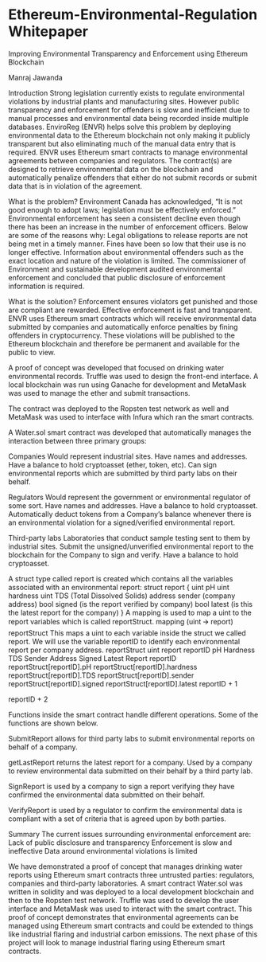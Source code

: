 # Ethereum-Environmental-Regulation Whitepaper
Improving Environmental Transparency and Enforcement using Ethereum Blockchain

Manraj Jawanda

Introduction
Strong legislation currently exists to regulate environmental violations by industrial plants and manufacturing sites. However public transparency and enforcement for offenders is slow and inefficient due to manual processes and environmental data being recorded inside multiple databases. 
EnviroReg (ENVR) helps solve this problem by deploying environmental data to the Ethereum blockchain not only making it publicly transparent but also eliminating much of the manual data entry that is required. 
ENVR uses Ethereum smart contracts to manage environmental agreements between companies and regulators. The contract(s) are designed to retrieve environmental data on the blockchain and automatically penalize offenders that either do not submit records or submit data that is in violation of the agreement.

What is the problem?
Environment Canada has acknowledged, “It is not good enough to adopt laws; legislation must be effectively enforced.” 
Environmental enforcement has seen a consistent decline even though there has been an increase in the number of enforcement officers. Below are some of the reasons why:
  Legal obligations to release reports are not being met in a timely manner. 
  Fines have been so low that their use is no longer effective.
  Information about environmental offenders such as the exact location and nature of the violation is limited. 
  The commissioner of Environment and sustainable development audited environmental enforcement and concluded that public     disclosure of enforcement information is required.

What is the solution?
Enforcement ensures violators get punished and those are compliant are rewarded. Effective enforcement is fast and transparent. ENVR uses Ethereum smart contracts which will receive environmental data submitted by companies and automatically enforce penalties by fining offenders in cryptocurrency. These violations will be published to the Ethereum blockchain and therefore be permanent and available for the public to view.

A proof of concept was developed that focused on drinking water environmental records. Truffle was used to design the front-end interface. A local blockchain was run using Ganache for development and MetaMask was used to manage the ether and submit transactions. 

The contract was deployed to the Ropsten test network as well and MetaMask was used to interface with Infura which ran the smart contracts.

A Water.sol smart contract was developed that automatically manages the interaction between three primary groups:

Companies
  Would represent industrial sites.
  Have names and addresses.
  Have a balance to hold cryptoasset (ether, token, etc).
  Can sign environmental reports which are submitted by third party labs on their behalf.
  
Regulators
  Would represent the government or environmental regulator of some sort.
  Have names and addresses.
  Have a balance to hold cryptoasset.
  Automatically deduct tokens from a Company’s balance whenever there is an environmental violation for a signed/verified     environmental report.
  
Third-party labs
  Laboratories that conduct sample testing sent to them by industrial sites.
  Submit the unsigned/unverified environmental report to the blockchain for the Company to sign and verify.
  Have a balance to hold cryptoasset.

A struct type called report is created which contains all the variables associated with an environmental report:
struct report {
uint pH
uint hardness
uint TDS (Total Dissolved Solids)
address sender (company address)
bool signed (is the report verified by company)
bool latest (is this the latest report for the company)
}
A mapping is used to map a uint to the report variables which is called reportStruct. 
mapping (uint 🡪 report) reportStruct
This maps a uint to each variable inside the struct we called report. We will use the variable reportID to identify each environmental report per company address.
reportStruct
uint
report
reportID
pH
Hardness
TDS
Sender Address
Signed
Latest Report
reportID
reportStruct[reportID].pH
reportStruct[reportID].hardness
reportStruct[reportID].TDS
reportStruct[reportID].sender
reportStruct[reportID].signed
reportStruct[reportID].latest
reportID + 1












reportID + 2













Functions inside the smart contract handle different operations. Some of the functions are shown below.

SubmitReport allows for third party labs to submit environmental reports on behalf of a company.

getLastReport returns the latest report for a company. Used by a company to review environmental data submitted on their behalf by a third party lab.

SignReport is used by a company to sign a report verifying they have confirmed the environmental data submitted on their behalf.

VerifyReport is used by a regulator to confirm the environmental data is compliant with a set of criteria that is agreed upon by both parties.

Summary
The current issues surrounding environmental enforcement are:
  Lack of public disclosure and transparency
  Enforcement is slow and ineffective
  Data around environmental violations is limited
  
We have demonstrated a proof of concept that manages drinking water reports using Ethereum smart contracts three untrusted parties: regulators, companies and third-party laboratories. A smart contract Water.sol was written in solidity and was deployed to a local development blockchain and then to the Ropsten test network. Truffle was used to develop the user interface and MetaMask was used to interact with the smart contract. This proof of concept demonstrates that environmental agreements can be managed using Ethereum smart contracts and could be extended to things like industrial flaring and industrial carbon emissions. The next phase of this project will look to manage industrial flaring using Ethereum smart contracts.
